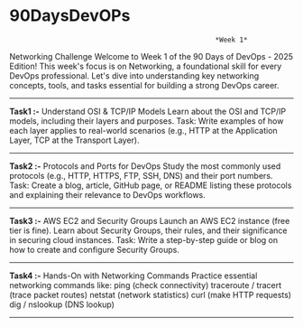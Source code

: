 # 90DaysDevOPs
                                                       *Week 1*
                                                       
Networking Challenge Welcome to Week 1 of the 90 Days of DevOps - 2025 Edition! This week's focus is on Networking, a foundational skill for every DevOps professional. Let's dive into understanding key networking concepts, tools, and tasks essential for building a strong DevOps career.

---
**Task1 :-**
Understand OSI & TCP/IP Models Learn about the OSI and TCP/IP models, including their layers and purposes. Task: Write examples of how each layer applies to real-world scenarios (e.g., HTTP at the Application Layer, TCP at the Transport Layer).

---

**Task2 :-**
Protocols and Ports for DevOps Study the most commonly used protocols (e.g., HTTP, HTTPS, FTP, SSH, DNS) and their port numbers. Task: Create a blog, article, GitHub page, or README listing these protocols and explaining their relevance to DevOps workflows. 

---

**Task3 :-**
AWS EC2 and Security Groups Launch an AWS EC2 instance (free tier is fine). Learn about Security Groups, their rules, and their significance in securing cloud instances. Task: Write a step-by-step guide or blog on how to create and configure Security Groups.

---

**Task4 :-**
Hands-On with Networking Commands Practice essential networking commands like: ping (check connectivity) traceroute / tracert (trace packet routes) netstat (network statistics) curl (make HTTP requests) dig / nslookup (DNS lookup) 

---
